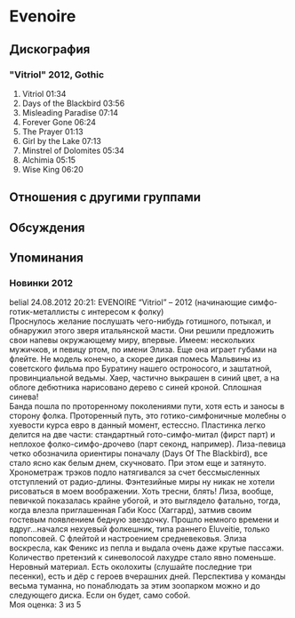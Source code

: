 # Evenoire



## Дискография

### "Vitriol" 2012, Gothic

1.	 Vitriol	01:34	 
2.	 Days of the Blackbird	03:56	 
3.	 Misleading Paradise	07:14	 
4.	 Forever Gone	06:24	 
5.	 The Prayer	01:13	 
6.	 Girl by the Lake	07:13	 
7.	 Minstrel of Dolomites	05:34	 
8.	 Alchimia	05:15	 
9.	 Wise King	06:20	


## Отношения с другими группами


## Обсуждения


## Упоминания

### Новинки 2012

belial 24.08.2012 20:21:
EVENOIRE “Vitriol” – 2012 (начинающие симфо-готик-металлисты с интересом к фолку)<BR>Проснулось желание послушать чего-нибудь готишного, потыкал, и обнаружил этого зверя итальянской масти. Они решили предложить свои напевы окружающему миру, впервые. Имеем: нескольких мужичков, и певицу ртом, по имени Элиза. Еще она играет губами на флейте. Не модель конечно, а скорее дикая помесь Мальвины из советского фильма про Буратину нашего остроносого, и заштатной, провинциальной ведьмы. Хаер, частично выкрашен в синий цвет, а на облоге дебютника нарисовано дерево с синей кроной. Сплошная синева! <BR>Банда пошла по проторенному поколениями пути, хотя есть и заносы в сторону фолка. Проторенный путь, это готико-симфоничные молебны о хуевости курса евро в данный момент, естессно. Пластинка легко делится на две части: стандартный гото-симфо-митал (фирст парт) и неплохое фолко-симфо-дрочево (парт секонд, например). Лиза-певица четко обозначила ориентиры поначалу (Days Of The Blackbird), все стало ясно как белым днем, скучновато. При этом еще и затянуто. Хронометраж трэков подло натягивался за счет бессмысленных отступлений от радио-длины. Фэнтезийные миры ну никак не хотели рисоваться в моем воображении. Хоть тресни, блять! Лиза, вообще, певичкой показалась крайне убогой, и это выглядело фатально, тогда, когда влезла приглашенная Габи Косс (Хаггард), затмив своим гостевым появлением бедную звездочку. Прошло немного времени и вдруг…начался нехуевый фолкешник, типа раннего Eluveitie, только попопсовей. С флейтой и настроением средневековья. Элиза воскресла, как Феникс из пепла и выдала очень даже крутые пассажи. Количество претензий к синеволосой лахудре стало явно поменьше. <BR>Неровный материал. Есть околохиты (слушайте последние три песенки), есть и дёр с героев вчерашних дней. Перспектива у команды весьма туманна, но понаблюдать за этим зоопарком можно и до следующего диска. Если он будет, само собой.<BR>Моя оценка: 3 из 5<BR>


